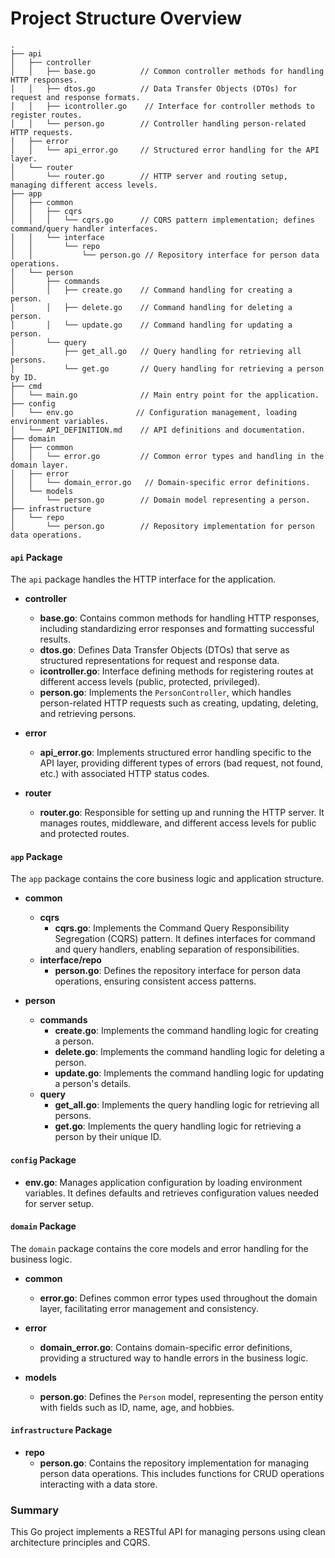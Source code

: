 # Project Structure Overview

```
.
├── api
│   ├── controller
│   │   ├── base.go          // Common controller methods for handling HTTP responses.
│   │   ├── dtos.go          // Data Transfer Objects (DTOs) for request and response formats.
│   │   ├── icontroller.go    // Interface for controller methods to register routes.
│   │   └── person.go        // Controller handling person-related HTTP requests.
│   ├── error
│   │   └── api_error.go     // Structured error handling for the API layer.
│   └── router
│       └── router.go        // HTTP server and routing setup, managing different access levels.
├── app
│   ├── common
│   │   ├── cqrs
│   │   │   └── cqrs.go      // CQRS pattern implementation; defines command/query handler interfaces.
│   │   └── interface
│   │       └── repo
│   │           └── person.go // Repository interface for person data operations.
│   └── person
│       ├── commands
│       │   ├── create.go    // Command handling for creating a person.
│       │   ├── delete.go    // Command handling for deleting a person.
│       │   └── update.go    // Command handling for updating a person.
│       └── query
│           ├── get_all.go   // Query handling for retrieving all persons.
│           └── get.go       // Query handling for retrieving a person by ID.
├── cmd
│   └── main.go              // Main entry point for the application.
├── config
│   └── env.go              // Configuration management, loading environment variables.
│   └── API_DEFINITION.md    // API definitions and documentation.
├── domain
│   ├── common
│   │   └── error.go         // Common error types and handling in the domain layer.
│   ├── error
│   │   └── domain_error.go   // Domain-specific error definitions.
│   └── models
│       └── person.go        // Domain model representing a person.
├── infrastructure
│   └── repo
│       └── person.go        // Repository implementation for person data operations.
```

#### `api` Package

The `api` package handles the HTTP interface for the application.

- **controller**

  - **base.go**: Contains common methods for handling HTTP responses, including standardizing error responses and formatting successful results.
  - **dtos.go**: Defines Data Transfer Objects (DTOs) that serve as structured representations for request and response data.
  - **icontroller.go**: Interface defining methods for registering routes at different access levels (public, protected, privileged).
  - **person.go**: Implements the `PersonController`, which handles person-related HTTP requests such as creating, updating, deleting, and retrieving persons.

- **error**

  - **api_error.go**: Implements structured error handling specific to the API layer, providing different types of errors (bad request, not found, etc.) with associated HTTP status codes.

- **router**
  - **router.go**: Responsible for setting up and running the HTTP server. It manages routes, middleware, and different access levels for public and protected routes.

#### `app` Package

The `app` package contains the core business logic and application structure.

- **common**

  - **cqrs**
    - **cqrs.go**: Implements the Command Query Responsibility Segregation (CQRS) pattern. It defines interfaces for command and query handlers, enabling separation of responsibilities.
  - **interface/repo**
    - **person.go**: Defines the repository interface for person data operations, ensuring consistent access patterns.

- **person**
  - **commands**
    - **create.go**: Implements the command handling logic for creating a person.
    - **delete.go**: Implements the command handling logic for deleting a person.
    - **update.go**: Implements the command handling logic for updating a person's details.
  - **query**
    - **get_all.go**: Implements the query handling logic for retrieving all persons.
    - **get.go**: Implements the query handling logic for retrieving a person by their unique ID.

#### `config` Package

- **env.go**: Manages application configuration by loading environment variables. It defines defaults and retrieves configuration values needed for server setup.

#### `domain` Package

The `domain` package contains the core models and error handling for the business logic.

- **common**

  - **error.go**: Defines common error types used throughout the domain layer, facilitating error management and consistency.

- **error**

  - **domain_error.go**: Contains domain-specific error definitions, providing a structured way to handle errors in the business logic.

- **models**
  - **person.go**: Defines the `Person` model, representing the person entity with fields such as ID, name, age, and hobbies.

#### `infrastructure` Package

- **repo**
  - **person.go**: Contains the repository implementation for managing person data operations. This includes functions for CRUD operations interacting with a data store.

### Summary

This Go project implements a RESTful API for managing persons using clean architecture principles and CQRS.
